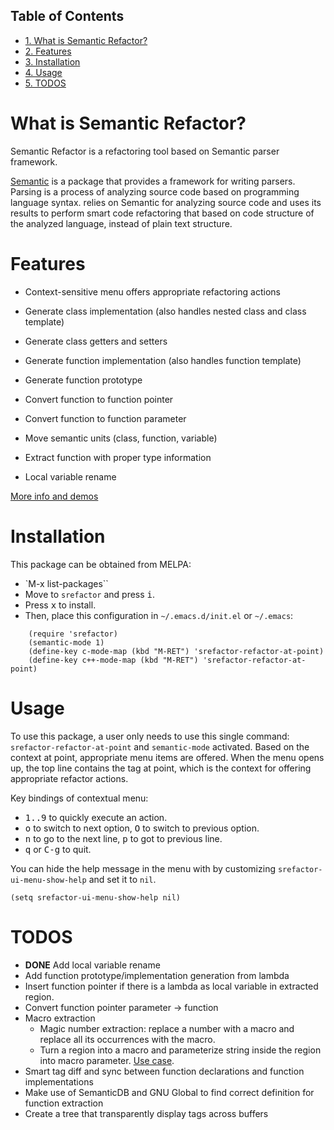 <div id="table-of-contents">
<h2>Table of Contents</h2>
<div id="text-table-of-contents">
<ul>
<li><a href="#sec-1">1. What is Semantic Refactor?</a></li>
<li><a href="#sec-2">2. Features</a></li>
<li><a href="#sec-3">3. Installation</a></li>
<li><a href="#sec-4">4. Usage</a></li>
<li><a href="#sec-5">5. TODOS</a></li>
</ul>
</div>
</div>

# What is Semantic Refactor?<a id="sec-1" name="sec-1"></a>

Semantic Refactor is a refactoring tool based on Semantic parser
framework.

[Semantic](https://www.gnu.org/software/emacs/manual/html_node/semantic/index.html#Top) is a package that provides a framework for writing parsers.
Parsing is a process of analyzing source code based on programming
language syntax. relies on Semantic for analyzing source code and uses
its results to perform smart code refactoring that based on code
structure of the analyzed language, instead of plain text structure.

# Features<a id="sec-2" name="sec-2"></a>

-   Context-sensitive menu offers appropriate refactoring actions

-   Generate class implementation (also handles nested class and class template)

-   Generate class getters and setters

-   Generate function implementation (also handles function template)

-   Generate function prototype

-   Convert function to function pointer

-   Convert function to function parameter

-   Move semantic units (class, function, variable)

-   Extract function with proper type information

-   Local variable rename

[More info and demos](srefactor-demos/demos.org)

# Installation<a id="sec-3" name="sec-3"></a>

This package can be obtained from MELPA:

-   `M-x list-packages``
-   Move to `srefactor` and press <kbd>i</kbd>.
-   Press <kbd>x</kbd> to install.
-   Then, place this configuration in `~/.emacs.d/init.el` or `~/.emacs`:

```elisp
    (require 'srefactor)
    (semantic-mode 1)
    (define-key c-mode-map (kbd "M-RET") 'srefactor-refactor-at-point)
    (define-key c++-mode-map (kbd "M-RET") 'srefactor-refactor-at-point)
```
# Usage<a id="sec-4" name="sec-4"></a>

To use this package, a user only needs to use this single command:
`srefactor-refactor-at-point` and `semantic-mode` activated. Based on
the context at point, appropriate menu items are offered. When the
menu opens up, the top line contains the tag at point, which is the
context for offering appropriate refactor actions.

Key bindings of contextual menu:

-   <kbd>1..9</kbd> to quickly execute an action.
-   <kbd>o</kbd> to switch to next option, <kbd>O</kbd> to switch to previous option.
-   <kbd>n</kbd> to go to the next line, <kbd>p</kbd> to got to previous line.
-   <kbd>q</kbd> or <kbd>C-g</kbd> to quit.

You can hide the help message in the menu with by customizing
`srefactor-ui-menu-show-help` and set it to `nil`.

    (setq srefactor-ui-menu-show-help nil)

# TODOS<a id="sec-5" name="sec-5"></a>

-   **DONE** Add local variable rename
-   Add function prototype/implementation generation from lambda
-   Insert function pointer if there is a lambda as local variable in
    extracted region.
-   Convert function pointer parameter -> function
-   Macro extraction
    -   Magic number extraction: replace a number with a macro and replace
        all its occurrences with the macro.
    -   Turn a region into a macro and parameterize string inside the
        region into macro parameter. [Use case](https://github.com/torvalds/linux/blob/9a3c4145af32125c5ee39c0272662b47307a8323/drivers/edac/i7core_edac.c#L802).
-   Smart tag diff and sync between function declarations and function
    implementations
-   Make use of SemanticDB and GNU Global to find correct definition for
    function extraction
-   Create a tree that transparently display tags across buffers
